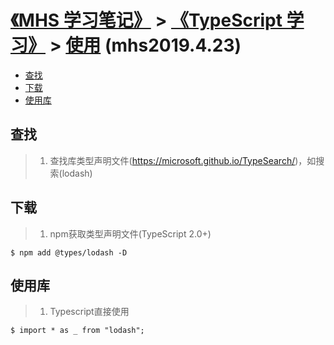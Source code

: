 # [《MHS 学习笔记》] > [《TypeScript 学习》] > [使用] (mhs2019.4.23)

- [查找]
- [下载]
- [使用库]

## <span id="searching">查找</span>
> 1. 查找库类型声明文件(<https://microsoft.github.io/TypeSearch/>)，如搜索(lodash)

## <span id="downloading">下载</span>
> 1. npm获取类型声明文件(TypeScript 2.0+)
```
$ npm add @types/lodash -D
```

## <span id="consuming">使用库</span>
> 1. Typescript直接使用
```
$ import * as _ from "lodash";
```

##
[《MHS 学习笔记》]: https://mhsnet.github.io/mhsstudynotes/ "《MHS 学习笔记》"
[《TypeScript 学习》]: https://mhsnet.github.io/mhsstudynotes/typescript/index.html "《TypeScript 学习》"
##
[使用]: https://mhsnet.github.io/mhsstudynotes/typescript/declaration-files/consumption.html "使用"
###
[查找]: https://mhsnet.github.io/mhsstudynotes/typescript/declaration-files/consumption.html#searching "查找"
[下载]: https://mhsnet.github.io/mhsstudynotes/typescript/declaration-files/consumption.html#downloading "下载"
[使用库]: https://mhsnet.github.io/mhsstudynotes/typescript/declaration-files/consumption.html#consuming "使用库"
